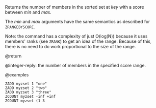 Returns the number of members in the sorted set at _key_ with a score between _min_ and _max_.

The _min_ and _max_ arguments have the same semantics as described for `ZRANGEBYSCORE`.

Note: the command has a complexity of just O(log(N)) because it uses members' ranks (see `ZRANK`) to get an idea of the range.
Because of this, there is no need to do work proportional to the size of the range.

@return

@integer-reply: the number of members in the specified score range.

@examples

```cli
ZADD myzset 1 "one"
ZADD myzset 2 "two"
ZADD myzset 3 "three"
ZCOUNT myzset -inf +inf
ZCOUNT myzset (1 3
```
